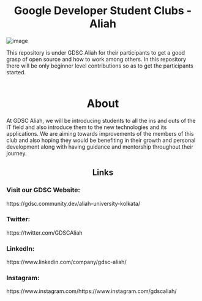 <h1 align="center">Google Developer Student Clubs - Aliah</h1>

![image](https://res.cloudinary.com/startup-grind/image/upload/c_fill,dpr_2,f_auto,g_center,h_540,q_auto:good,w_720/v1/gcs/platform-data-dsc/chapter_photos/Aliah-University-Admission.jpg)

This repository is under GDSC Aliah for their participants to get a good grasp of open source and how to work among others. In this repository there will be only beginner level contributions so as to get the participants started.
<br>
<br>

<h1 align="center">About</h1>

At GDSC Aliah, we will be introducing students to all the ins and outs of the IT field and also introduce them to the new technologies and its applications. We are aiming towards improvements of the members of this club and also hoping they would be benefiting in their growth and personal development along with having guidance and mentorship throughout their journey.

<h2 align="center">Links</h3>
<h3>Visit our GDSC Website: </h3>https://gdsc.community.dev/aliah-university-kolkata/
<h3>Twitter: </h3> https://twitter.com/GDSCAliah
<h3>LinkedIn: </h3> https://www.linkedin.com/company/gdsc-aliah/
<h3>Instagram: </h3>https://www.instagram.com/https://www.instagram.com/gdscaliah/

